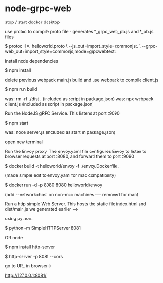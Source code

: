 
# node-grpc-web
stop / start docker desktop

use protoc to compile proto file - generates *_grpc_web_pb.js and *_pb.js files	

$ protoc -I=. helloworld.proto \ --js_out=import_style=commonjs:. \ --grpc-web_out=import_style=commonjs,mode=grpcwebtext:.
	
install node dependencies	

$ npm install

delete previous webpack main.js build and use webpack to compile client.js

$ npm run build	

was: rm -rf ./dist .            (included as script in package.json)
was: npx webpack client.js      (included as script in package.json)

Run the NodeJS gRPC Service. 
This listens at port :9090	

$ npm start	

was: node server.js		(included as start in package.json)

open new terminal		

Run the Envoy proxy. 
The envoy.yaml file configures Envoy to listen to browser requests at port :8080, 
and forward them to port :9090	

$ docker build -t helloworld/envoy -f ./envoy.Dockerfile .	

(made simple edit to envoy.yaml for mac compatibility)
	
$ docker run -d -p 8080:8080 helloworld/envoy	

(add --network=host on non-mac machines --- removed for mac)

Run a http simple Web Server. 
This hosts the static file index.html and dist/main.js we generated earlier --> 

using python:	

$ python -m SimpleHTTPServer 8081

OR node:	

$ npm install http-server

$ http-server -p 8081 --cors

go to URL in browser->	

http://127.0.0.1:8081/	
